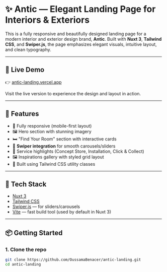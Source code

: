 # ✨ Antic — Elegant Landing Page for Interiors & Exteriors

This is a fully responsive and beautifully designed landing page for a modern interior and exterior design brand, **Antic**. Built with **Nuxt 3**, **Tailwind CSS**, and **Swiper.js**, the page emphasizes elegant visuals, intuitive layout, and clean typography.

---

## 🔗 Live Demo

👉 [antic-landing.vercel.app](https://antic-landing.vercel.app)

Visit the live version to experience the design and layout in action.

---

## 🌟 Features

- 📱 Fully responsive (mobile-first layout)
- 🖼️ Hero section with stunning imagery
- 🛏️ "Find Your Room" section with interactive cards
- 🔄 **Swiper integration** for smooth carousels/sliders
- 🧰 Service highlights (Concept Store, Installation, Click & Collect)
- 🖼️ Inspirations gallery with styled grid layout
- 💨 Built using Tailwind CSS utility classes

---

## 🧰 Tech Stack

- [Nuxt 3](https://nuxt.com/)
- [Tailwind CSS](https://tailwindcss.com/)
- [Swiper.js](https://swiperjs.com/) — for sliders/carousels
- [Vite](https://vitejs.dev/) — fast build tool (used by default in Nuxt 3)

---

## 📦 Getting Started

### 1. Clone the repo

```bash
git clone https://github.com/OussamaBenacer/antic-landing.git
cd antic-landing
```
